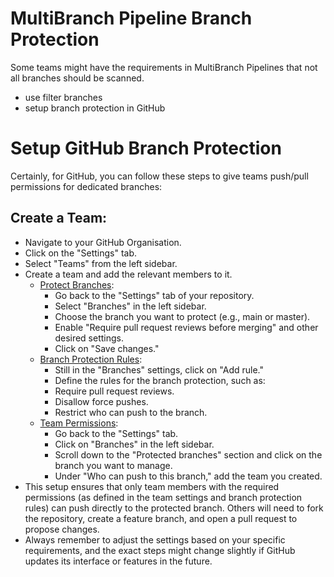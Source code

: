 
# MultiBranch Pipeline Branch Protection

Some teams might have the requirements in MultiBranch Pipelines that not all branches should be scanned.

* use filter branches
* setup branch protection in GitHub


# Setup GitHub Branch Protection
Certainly, for GitHub, you can follow these steps to give teams push/pull permissions for dedicated branches:

## Create a Team:

* Navigate to your GitHub Organisation.
* Click on the "Settings" tab.
* Select "Teams" from the left sidebar.
* Create a team and add the relevant members to it.
    * [Protect Branches](https://docs.github.com/en/repositories/configuring-branches-and-merges-in-your-repository/managing-protected-branches/about-protected-branches):
        * Go back to the "Settings" tab of your repository.
        * Select "Branches" in the left sidebar.
        * Choose the branch you want to protect (e.g., main or master).
        * Enable "Require pull request reviews before merging" and other desired settings.
        * Click on "Save changes."
    * [Branch Protection Rules](https://docs.github.com/en/repositories/configuring-branches-and-merges-in-your-repository/managing-protected-branches/managing-a-branch-protection-rule):
        * Still in the "Branches" settings, click on "Add rule."
        * Define the rules for the branch protection, such as:
        * Require pull request reviews.
        * Disallow force pushes.
        * Restrict who can push to the branch.
    * [Team Permissions](https://docs.github.com/en/repositories/managing-your-repositorys-settings-and-features/managing-repository-settings/managing-teams-and-people-with-access-to-your-repository):
        * Go back to the "Settings" tab.
        * Click on "Branches" in the left sidebar.
        * Scroll down to the "Protected branches" section and click on the branch you want to manage.
        * Under "Who can push to this branch," add the team you created.
* This setup ensures that only team members with the required permissions (as defined in the team settings and branch protection rules) can push directly to the protected branch. Others will need to fork the repository, create a feature branch, and open a pull request to propose changes.
* Always remember to adjust the settings based on your specific requirements, and the exact steps might change slightly if GitHub updates its interface or features in the future.
